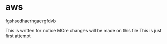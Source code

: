 # aws
fgshsedhaerhgaergfdvb

This is written for notice
MOre changes will be made on this file
This is just first attempt
